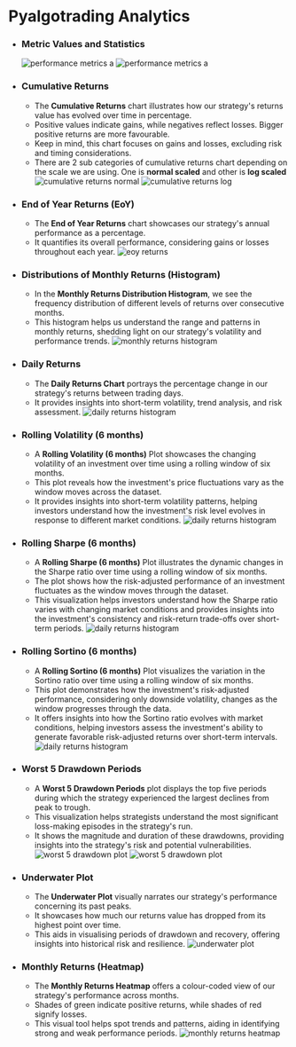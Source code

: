 # Pyalgotrading Analytics
- ### Metric Values and Statistics
    ![performance metrics a](../analytics/analytics_imgs/performance_metrics_a.png)
    ![performance metrics a](../analytics/analytics_imgs/performance_metrics_b.png)

- ### Cumulative Returns
    - The **Cumulative Returns** chart illustrates how our strategy's returns value has evolved over time in percentage. 
    - Positive values indicate gains, while negatives reflect losses. Bigger positive returns are more favourable. 
    - Keep in mind, this chart focuses on gains and losses, excluding risk and timing considerations.
    - There are 2 sub categories of cumulative returns chart depending on the scale we are using. One is **normal scaled** and other is **log scaled**
        ![cumulative returns normal](../analytics/analytics_imgs/cumulative_returns_normal.png)
        ![cumulative returns log](../analytics/analytics_imgs/cumulative_returns_log.png)
   
- ### End of Year Returns (EoY)
    - The **End of Year Returns** chart showcases our strategy's annual performance as a percentage. 
    - It quantifies its overall performance, considering gains or losses throughout each year.
        ![eoy returns](../analytics/analytics_imgs/eoy_returns.png)

- ### Distributions of Monthly Returns (Histogram)
    - In the **Monthly Returns Distribution Histogram**, we see the frequency distribution of different levels of returns over consecutive months. 
    - This histogram helps us understand the range and patterns in monthly returns, shedding light on our strategy's volatility and performance trends.
        ![monthly returns histogram](../analytics/analytics_imgs/monthly_returns_histogram.png)

- ### Daily Returns
    - The **Daily Returns Chart** portrays the percentage change in our strategy's returns between trading days. 
    - It provides insights into short-term volatility, trend analysis, and risk assessment.
        ![daily returns histogram](../analytics/analytics_imgs/daily_returns.png)

- ### Rolling Volatility (6 months)
    - A **Rolling Volatility (6 months)** Plot showcases the changing volatility of an investment over time using a rolling window of six months. 
    - This plot reveals how the investment's price fluctuations vary as the window moves across the dataset. 
    - It provides insights into short-term volatility patterns, helping investors understand how the investment's risk level evolves in response to different market conditions.
        ![daily returns histogram](../analytics/analytics_imgs/rolling_volatility.png)

- ### Rolling Sharpe (6 months)
    - A **Rolling Sharpe (6 months)** Plot illustrates the dynamic changes in the Sharpe ratio over time using a rolling window of six months. 
    - The plot shows how the risk-adjusted performance of an investment fluctuates as the window moves through the dataset. 
    - This visualization helps investors understand how the Sharpe ratio varies with changing market conditions and provides insights into the investment's consistency and risk-return trade-offs over short-term periods.
        ![daily returns histogram](../analytics/analytics_imgs/rolling_sharpe.png)

- ### Rolling Sortino (6 months)
    - A **Rolling Sortino (6 months)** Plot visualizes the variation in the Sortino ratio over time using a rolling window of six months. 
    - This plot demonstrates how the investment's risk-adjusted performance, considering only downside volatility, changes as the window progresses through the data. 
    - It offers insights into how the Sortino ratio evolves with market conditions, helping investors assess the investment's ability to generate favorable risk-adjusted returns over short-term intervals.
        ![daily returns histogram](../analytics/analytics_imgs/rolling_sortino.png)

- ### Worst 5 Drawdown Periods
    - A **Worst 5 Drawdown Periods** plot displays the top five periods during which the strategy experienced the largest declines from peak to trough. 
    - This visualization helps strategists understand the most significant loss-making episodes in the strategy's run. 
    - It shows the magnitude and duration of these drawdowns, providing insights into the strategy's risk and potential vulnerabilities.
       ![worst 5 drawdown plot](../analytics/analytics_imgs/worst_5_drawdown_plot.png)
       ![worst 5 drawdown plot](../analytics/analytics_imgs/worst_5_drawdowns.png)

- ### Underwater Plot
    - The **Underwater Plot** visually narrates our strategy's performance concerning its past peaks. 
    - It showcases how much our returns value has dropped from its highest point over time. 
    - This aids in visualising periods of drawdown and recovery, offering insights into historical risk and resilience.
       ![underwater plot](../analytics/analytics_imgs/underwater_plot.png)

- ### Monthly Returns (Heatmap)
    - The **Monthly Returns Heatmap** offers a colour-coded view of our strategy's performance across months. 
    - Shades of green indicate positive returns, while shades of red signify losses. 
    - This visual tool helps spot trends and patterns, aiding in identifying strong and weak performance periods.
       ![monthly returns heatmap](../analytics/analytics_imgs/monthly_returns_heatmap.png)


